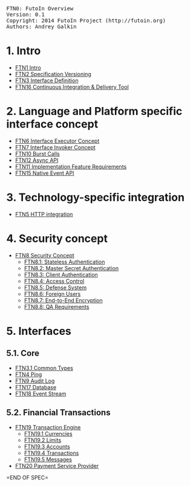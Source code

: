<pre>
FTN0: FutoIn Overview
Version: 0.1
Copyright: 2014 FutoIn Project (http://futoin.org)
Authors: Andrey Galkin
</pre>


# 1. Intro
* [FTN1 Intro](./ftn1\_intro.md)
* [FTN2 Specification Versioning](./ftn2\_spec\_versioning.md)
* [FTN3 Interface Definition](./ftn3\_iface\_definition.md)
* [FTN16 Continuous Integration & Delivery Tool](./ftn16\_cid\_tool.md)

# 2. Language and Platform specific interface concept
* [FTN6 Interface Executor Concept](./ftn6\_iface\_executor\_concept.md)
* [FTN7 Interface Invoker Concept](./ftn7\_iface\_invoker\_concept.md)
* [FTN10 Burst Calls](./ftn10\_burst\_calls.md)
* [FTN12 Async API](./ftn12\_async\_api.md)
* [FTN11 Implementation Feature Requirements ](./ftn11\_implementation\_feature\_requirements.md)
* [FTN15 Native Event API](./ftn15\_native\_event.md)

# 3. Technology-specific integration
* [FTN5 HTTP integration](./ftn5\_iface\_http\_integration.md)

# 4. Security concept
* [FTN8 Security Concept](./ftn8\_security\_concept.md)
    * [FTN8.1: Stateless Authentication](./ftn8.1\_stateless\_auth.md)
    * [FTN8.2: Master Secret Authentication](./ftn8.2\_master\_auth.md)
    * [FTN8.3: Client Authentication](./ftn8.3\_client\_auth.md)
    * [FTN8.4: Access Control](./ftn8.4\_access\_control.md)
    * [FTN8.5: Defense System](./ftn8.5\_defense.md)
    * [FTN8.6: Foreign Users](./ftn8.6\_foreign\_users.md)
    * [FTN8.7: End-to-End Encryption](./ftn8.7\_e2ee.md)
    * [FTN8.8: QA Requirements](./ftn8.8\_qa\_requirements.md)

# 5. Interfaces
## 5.1. Core
* [FTN3.1 Common Types](./ftn3.1\_if\_common\_types.md)
* [FTN4 Ping](./ftn4\_if\_ping.md)
* [FTN9 Audit Log](./ftn9\_if\_auditlog.md)
* [FTN17 Database](./ftn17\_if\_database.md)
* [FTN18 Event Stream](./ftn18\_if\_eventstream.md)

## 5.2. Financial Transactions
* [FTN19 Transaction Engine](./ftn19\_if\_xfer\_engine.md)
    * [FTN19.1 Currencies](./ftn19.1\_if\_currencies.md)
    * [FTN19.2 Limits](./ftn19.2\_if\_xfer\_limits.md)
    * [FTN19.3 Accounts](./ftn19.3\_if\_xfer\_accounts.md)
    * [FTN19.4 Transactions](./ftn19.4\_if\_xfers.md)
    * [FTN19.5 Messages](./ftn19.5\_if\_xfer_msg.md)
* [FTN20 Payment Service Provider](./ftn20\_if\_psp.md)

=END OF SPEC=
